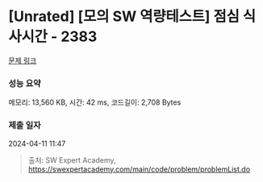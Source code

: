 # [Unrated] [모의 SW 역량테스트] 점심 식사시간 - 2383 

[문제 링크](https://swexpertacademy.com/main/code/problem/problemDetail.do?contestProbId=AV5-BEE6AK0DFAVl) 

### 성능 요약

메모리: 13,560 KB, 시간: 42 ms, 코드길이: 2,708 Bytes

### 제출 일자

2024-04-11 11:47



> 출처: SW Expert Academy, https://swexpertacademy.com/main/code/problem/problemList.do